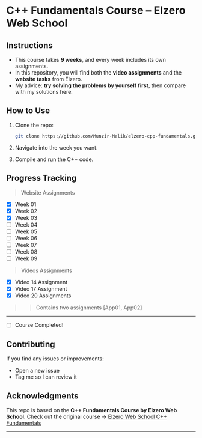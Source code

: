 # C++ Fundamentals Course – Elzero Web School

## Instructions

* This course takes **9 weeks**, and every week includes its own assignments.
* In this repository, you will find both the **video assignments** and the **website tasks** from Elzero.
* My advice: **try solving the problems by yourself first**, then compare with my solutions here.

## How to Use

1. Clone the repo:

   ```bash
   git clone https://github.com/Munzir-Malik/elzero-cpp-fundamentals.git
   ```
2. Navigate into the week you want.
3. Compile and run the C++ code.

## Progress Tracking
> Website Assignments
* [x] Week 01
* [x] Week 02
* [x] Week 03
* [ ] Week 04
* [ ] Week 05
* [ ] Week 06
* [ ] Week 07
* [ ] Week 08
* [ ] Week 09

> Videos Assignments
* [x] Video 14 Assignment
* [x] Video 17 Assignment
* [x] Video 20 Assignments
>> Contains two assignments [App01, App02]

---
* [ ] Course Completed!



## Contributing

If you find any issues or improvements:

* Open a new issue
* Tag me so I can review it

## Acknowledgments

This repo is based on the **C++ Fundamentals Course by Elzero Web School**.
Check out the original course -> [Elzero Web School C++ Fundamentals](https://elzero.org/study/cplusplus-study-plan/)

---
